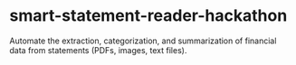 # smart-statement-reader-hackathon
Automate the extraction, categorization, and summarization of financial data from statements (PDFs, images, text files).
